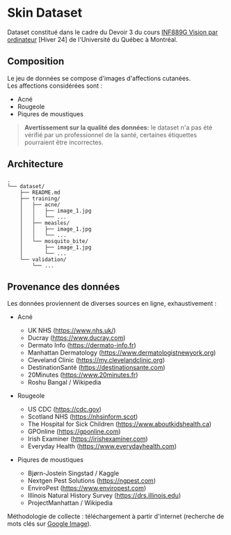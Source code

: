 # Skin Dataset
Dataset constitué dans le cadre du Devoir 3 du cours [INF889G Vision par ordinateur](http://info.uqam.ca/INF889X/) [Hiver 24] de l'Université du Québec à Montréal.

## Composition
Le jeu de données se compose d'images d'affections cutanées.  
Les affections considérées sont :
- Acné
- Rougeole
- Piqures de moustiques

> **Avertissement sur la qualité des données:** le dataset n'a pas été vérifié par un professionnel de la santé, certaines étiquettes pourraient être incorrectes.

## Architecture

```
.
└── dataset/
    ├── README.md
    ├── training/
    │   ├── acne/
    │   │   ├── image_1.jpg
    │   │   └── ...
    │   ├── measles/
    │   │   ├── image_1.jpg
    │   │   └── ...
    │   └── mosquito_bite/
    │       ├── image_1.jpg
    │       └── ...
    └── validation/
        └── ...
```

## Provenance des données
Les données proviennent de diverses sources en ligne, exhaustivement :
- Acné
    - UK NHS (https://www.nhs.uk/)
    - Ducray (https://www.ducray.com)
    - Dermato Info (https://dermato-info.fr)
    - Manhattan Dermatology (https://www.dermatologistnewyork.org)
    - Cleveland Clinic (https://my.clevelandclinic.org)
    - DestinationSanté (https://destinationsante.com)
    - 20Minutes (https://www.20minutes.fr)
    - Roshu Bangal / Wikipedia


- Rougeole
    - US CDC (https://cdc.gov)
    - Scotland NHS (https://nhsinform.scot)
    - The Hospital for Sick Children (https://www.aboutkidshealth.ca)
    - GPOnline (https://gponline.com)
    - Irish Examiner (https://irishexaminer.com)
    - Everyday Health (https://www.everydayhealth.com)
- Piqures de moustiques
    - Bjørn-Jostein Singstad / Kaggle
    - Nextgen Pest Solutions (https://ngpest.com)
    - EnviroPest (https://www.enviropest.com)
    - Illinois Natural History Survey (https://drs.illinois.edu)
    - ProjectManhattan / Wikipedia

Méthodologie de collecte : téléchargement à partir d'internet (recherche de mots clés sur [Google Image](https://images.google.com/)).